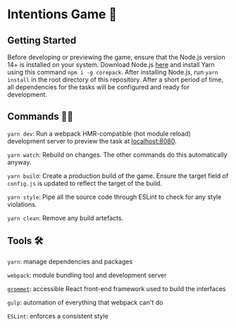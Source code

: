 # Intentions Game 🧠

## Getting Started

Before developing or previewing the game, ensure that the Node.js version 14+ is installed on your system. Download Node.js [here](https://nodejs.org/en/) and install Yarn using this command `npm i -g corepack`. After installing Node.js, run `yarn install` in the root directory of this repository. After a short period of time, all dependencies for the tasks will be configured and ready for development.

## Commands 👨‍💻

`yarn dev`: Run a webpack HMR-compatible (hot module reload) development server to preview the task at [localhost:8080](http://localhost:8080).

`yarn watch`: Rebuild on changes. The other commands do this automatically anyway.

`yarn build`: Create a production build of the game. Ensure the target field of `config.js` is updated to reflect the target of the build.

`yarn style`: Pipe all the source code through ESLint to check for any style violations.

`yarn clean`: Remove any build artefacts.

## Tools 🛠

`yarn`: manage dependencies and packages

`webpack`: module bundling tool and development server

[`grommet`](https://v2.grommet.io/): accessible React front-end framework used to build the interfaces

`gulp`: automation of everything that webpack can't do

`ESLint`: enforces a consistent style
